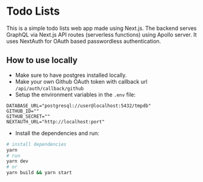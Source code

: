 # Todo Lists

This is a simple todo lists web app made using Next.js. The backend serves GraphQL via Next.js API routes (serverless functions) using Apollo server. It uses NextAuth for OAuth based passwordless authentication.
## How to use locally
* Make sure to have postgres installed locally.
* Make your own Github OAuth token with callback url `/api/auth/callback/github` 
* Setup the environment variables in the `.env` file:
```
DATABASE_URL="postgresql://user@localhost:5432/tmpdb"
GITHUB_ID="" 
GITHUB_SECRET=""
NEXTAUTH_URL="http://localhost:port"
```
* Install the dependencies and run:
```bash
# install dependencies
yarn
# run
yarn dev
# or
yarn build && yarn start
```
